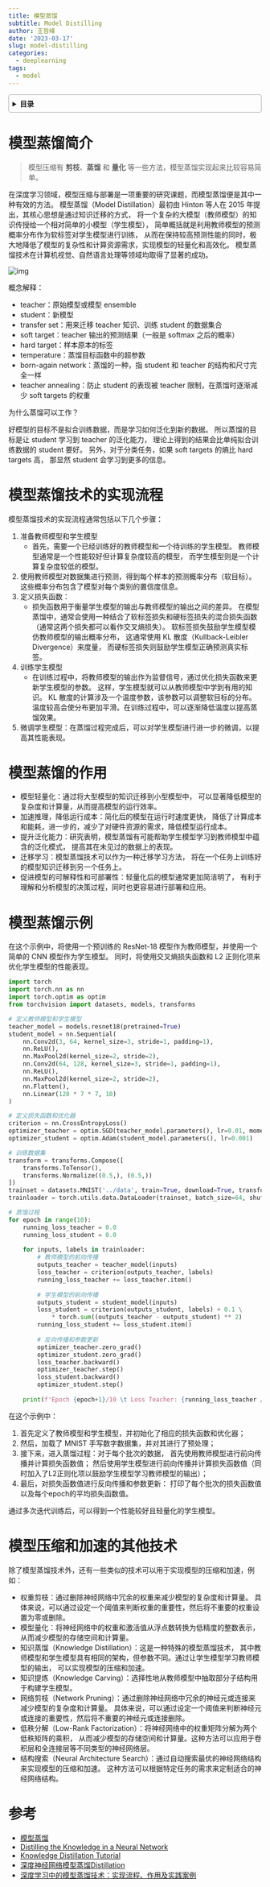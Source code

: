 ```yaml
---
title: 模型蒸馏
subtitle: Model Distilling
author: 王哲峰
date: '2023-03-17'
slug: model-distilling
categories:
  - deeplearning
tags:
  - model
---
```


<style>
details {
    border: 1px solid #aaa;
    border-radius: 4px;
    padding: .5em .5em 0;
}
summary {
    font-weight: bold;
    margin: -.5em -.5em 0;
    padding: .5em;
}
details[open] {
    padding: .5em;
}
details[open] summary {
    border-bottom: 1px solid #aaa;
    margin-bottom: .5em;
}
img {
    pointer-events: none;
}
</style>

<details><summary>目录</summary><p>

- [模型蒸馏简介](#模型蒸馏简介)
- [模型蒸馏技术的实现流程](#模型蒸馏技术的实现流程)
- [模型蒸馏的作用](#模型蒸馏的作用)
- [模型蒸馏示例](#模型蒸馏示例)
- [模型压缩和加速的其他技术](#模型压缩和加速的其他技术)
- [参考](#参考)
</p></details><p></p>

# 模型蒸馏简介

> 模型压缩有 **剪枝**、**蒸馏** 和 **量化** 等一些方法，模型蒸馏实现起来比较容易简单。

在深度学习领域，模型压缩与部署是一项重要的研究课题，而模型蒸馏便是其中一种有效的方法。
模型蒸馏（Model Distillation）最初由 Hinton 等人在 2015 年提出，其核心思想是通过知识迁移的方式，
将一个复杂的大模型（教师模型）的知识传授给一个相对简单的小模型（学生模型），
简单概括就是利用教师模型的预测概率分布作为软标签对学生模型进行训练，
从而在保持较高预测性能的同时，极大地降低了模型的复杂性和计算资源需求，实现模型的轻量化和高效化。
模型蒸馏技术在计算机视觉、自然语言处理等领域均取得了显著的成功。

![img](images/arch.png)

概念解释：

* teacher：原始模型或模型 ensemble
* student：新模型
* transfer set：用来迁移 teacher 知识、训练 student 的数据集合
* soft target：teacher 输出的预测结果（一般是 softmax 之后的概率）
* hard target：样本原本的标签
* temperature：蒸馏目标函数中的超参数
* born-again network：蒸馏的一种，指 student 和 teacher 的结构和尺寸完全一样
* teacher annealing：防止 student 的表现被 teacher 限制，在蒸馏时逐渐减少 soft targets 的权重

为什么蒸馏可以工作？

好模型的目标不是拟合训练数据，而是学习如何泛化到新的数据。
所以蒸馏的目标是让 student 学习到 teacher 的泛化能力，
理论上得到的结果会比单纯拟合训练数据的 student 要好。
另外，对于分类任务，如果 soft targets 的熵比 hard targets 高，
那显然 student 会学习到更多的信息。

# 模型蒸馏技术的实现流程

模型蒸馏技术的实现流程通常包括以下几个步骤：

1. 准备教师模型和学生模型
    - 首先，需要一个已经训练好的教师模型和一个待训练的学生模型。
       教师模型通常是一个性能较好但计算复杂度较高的模型，
       而学生模型则是一个计算复杂度较低的模型。
2. 使用教师模型对数据集进行预测，得到每个样本的预测概率分布（软目标）。
   这些概率分布包含了模型对每个类别的置信度信息。
3. 定义损失函数：
    - 损失函数用于衡量学生模型的输出与教师模型的输出之间的差异。
      在模型蒸馏中，通常会使用一种结合了软标签损失和硬标签损失的混合损失函数（通常这两个损失都可以看作交叉熵损失）。
      软标签损失鼓励学生模型模仿教师模型的输出概率分布，
      这通常使用 KL 散度（Kullback-Leibler Divergence）来度量，
      而硬标签损失则鼓励学生模型正确预测真实标签。
4. 训练学生模型
    - 在训练过程中，将教师模型的输出作为监督信号，通过优化损失函数来更新学生模型的参数。
      这样，学生模型就可以从教师模型中学到有用的知识。
      KL 散度的计算涉及一个温度参数，该参数可以调整软目标的分布。
      温度较高会使分布更加平滑。在训练过程中，可以逐渐降低温度以提高蒸馏效果。
5. 微调学生模型：在蒸馏过程完成后，可以对学生模型进行进一步的微调，以提高其性能表现。

# 模型蒸馏的作用

* 模型轻量化：通过将大型模型的知识迁移到小型模型中，
  可以显著降低模型的复杂度和计算量，从而提高模型的运行效率。
* 加速推理，降低运行成本：简化后的模型在运行时速度更快，
  降低了计算成本和能耗，进一步的，减少了对硬件资源的需求，降低模型运行成本。
* 提升泛化能力：研究表明，模型蒸馏有可能帮助学生模型学习到教师模型中蕴含的泛化模式，
  提高其在未见过的数据上的表现。
* 迁移学习：模型蒸馏技术可以作为一种迁移学习方法，
  将在一个任务上训练好的模型知识迁移到另一个任务上。
* 促进模型的可解释性和可部署性：轻量化后的模型通常更加简洁明了，
  有利于理解和分析模型的决策过程，同时也更容易进行部署和应用。

# 模型蒸馏示例

在这个示例中，将使用一个预训练的 ResNet-18 模型作为教师模型，并使用一个简单的 CNN 模型作为学生模型。
同时，将使用交叉熵损失函数和 L2 正则化项来优化学生模型的性能表现。

```python
import torch
import torch.nn as nn
import torch.optim as optim
from torchvision import datasets, models, transforms

# 定义教师模型和学生模型
teacher_model = models.resnet18(pretrained=True)
student_model = nn.Sequential(
    nn.Conv2d(3, 64, kernel_size=3, stride=1, padding=1),
    nn.ReLU(),
    nn.MaxPool2d(kernel_size=2, stride=2),
    nn.Conv2d(64, 128, kernel_size=3, stride=1, padding=1),
    nn.ReLU(),
    nn.MaxPool2d(kernel_size=2, stride=2),
    nn.Flatten(),
    nn.Linear(128 * 7 * 7, 10)
)

# 定义损失函数和优化器
criterion = nn.CrossEntropyLoss()
optimizer_teacher = optim.SGD(teacher_model.parameters(), lr=0.01, momentum=0.9)
optimizer_student = optim.Adam(student_model.parameters(), lr=0.001)

# 训练数据集
transform = transforms.Compose([
    transforms.ToTensor(),
    transforms.Normalize((0.5,), (0.5,))
])
trainset = datasets.MNIST('../data', train=True, download=True, transform=transform)
trainloader = torch.utils.data.DataLoader(trainset, batch_size=64, shuffle=True)

# 蒸馏过程
for epoch in range(10):
    running_loss_teacher = 0.0
    running_loss_student = 0.0
    
    for inputs, labels in trainloader:
        # 教师模型的前向传播
        outputs_teacher = teacher_model(inputs)
        loss_teacher = criterion(outputs_teacher, labels)
        running_loss_teacher += loss_teacher.item()
        
        # 学生模型的前向传播
        outputs_student = student_model(inputs)
        loss_student = criterion(outputs_student, labels) + 0.1 \
            * torch.sum((outputs_teacher - outputs_student) ** 2)
        running_loss_student += loss_student.item()
        
        # 反向传播和参数更新
        optimizer_teacher.zero_grad()
        optimizer_student.zero_grad()
        loss_teacher.backward()
        optimizer_teacher.step()
        loss_student.backward()
        optimizer_student.step()
    
    print(f'Epoch {epoch+1}/10 \t Loss Teacher: {running_loss_teacher / len(trainloader)} \t Loss Student: {running_loss_student / len(trainloader)}')
```

在这个示例中：

1. 首先定义了教师模型和学生模型，并初始化了相应的损失函数和优化器；
2. 然后，加载了 MNIST 手写数字数据集，并对其进行了预处理；
3. 接下来，进入蒸馏过程：对于每个批次的数据，
   首先使用教师模型进行前向传播并计算损失函数值；
   然后使用学生模型进行前向传播并计算损失函数值（同时加入了L2正则化项以鼓励学生模型学习教师模型的输出）；
4. 最后，对损失函数值进行反向传播和参数更新：
   打印了每个批次的损失函数值以及每个epoch的平均损失函数值。

通过多次迭代训练后，可以得到一个性能较好且轻量化的学生模型。

# 模型压缩和加速的其他技术

除了模型蒸馏技术外，还有一些类似的技术可以用于实现模型的压缩和加速，例如：

* 权重剪枝：通过删除神经网络中冗余的权重来减少模型的复杂度和计算量。
  具体来说，可以通过设定一个阈值来判断权重的重要性，然后将不重要的权重设置为零或删除。
* 模型量化：将神经网络中的权重和激活值从浮点数转换为低精度的整数表示，
  从而减少模型的存储空间和计算量。
* 知识蒸馏（Knowledge Distillation）：这是一种特殊的模型蒸馏技术，
  其中教师模型和学生模型具有相同的架构，但参数不同。通过让学生模型学习教师模型的输出，
  可以实现模型的压缩和加速。
* 知识提炼（Knowledge Carving）：选择性地从教师模型中抽取部分子结构用于构建学生模型。
* 网络剪枝（Network Pruning）：通过删除神经网络中冗余的神经元或连接来减少模型的复杂度和计算量。
  具体来说，可以通过设定一个阈值来判断神经元或连接的重要性，然后将不重要的神经元或连接删除。
* 低秩分解（Low-Rank Factorization）：将神经网络中的权重矩阵分解为两个低秩矩阵的乘积，
  从而减少模型的存储空间和计算量。这种方法可以应用于卷积层和全连接层等不同类型的神经网络层。
* 结构搜索（Neural Architecture Search）：通过自动搜索最优的神经网络结构来实现模型的压缩和加速。
  这种方法可以根据特定任务的需求来定制适合的神经网络结构。

# 参考

* [模型蒸馏](https://blog.csdn.net/HUSTHY/article/details/115174978)
* [Distilling the Knowledge in a Neural Network](https://arxiv.org/pdf/1503.02531.pdf)
* [Knowledge Distillation Tutorial](https://pytorch.org/tutorials/beginner/knowledge_distillation_tutorial.html)
* [深度神经网络模型蒸馏Distillation](https://zhuanlan.zhihu.com/p/71986772)
* [深度学习中的模型蒸馏技术：实现流程、作用及实践案例](https://blog.csdn.net/qq_42533357/article/details/137026170)
